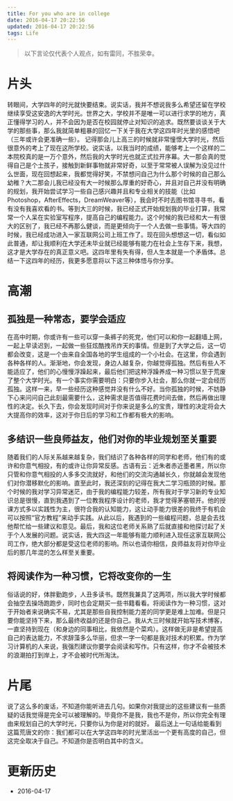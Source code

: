 ```yaml
---
title: For you who are in college
date: 2016-04-17 20:22:56
updated: 2016-04-17 20:22:56
tags: Life
---
```


> 以下言论仅代表个人观点，如有雷同，不胜荣幸。

# 片头
转眼间，大学四年的时光就快要结束。说实话，我并不想说我多么希望还留在学校继续享受这安逸的大学时光。世界之大，学校并不是唯一可以进行求学的地方，真正懂得学习的人，并不会因为是否在校园就停止对知识的追求。既然要谈谈关于大学的那些事，那么我就简单粗暴的回忆一下关于我在大学这四年时光里的感悟吧（三年或许会更准确一些）。
记得那会儿上高三的时候就非常憧憬大学时光，然后很意外的考上了现在这所学校。说实话，以我当时的成绩，能够考上一个这样的二本院校真的是一万个意外，然后我的大学时光也就正式拉开序幕。大一那会真的觉得自己是个土孩子，接触到新鲜事物就非常好奇，以至于常常被人误解为没见过什么世面，现在回想起来，我都觉得好笑，不禁想问自己为什么那个时候的自己那么幼稚？大二那会儿我已经没有大一时候那么厚重的好奇心，并且对自己并没有明确的规划，我开始尝试学习一些自己感兴趣并且和专业相关的技能（比如Photoshop，AfterEffects，DreamWeaver等），我会时不时去图书馆寻寻书，看有没有我喜欢看的书。等到大三的时候，我已经正式开始规划我的毕业打算，我常常一个人呆在实验室写程序，提高自己的编程能力。这个时候的我已经和大一有很大的区别了，我已经不再那么健谈，而是更倾向于一个人去做一些事情。等大四的时候，我已经成功进入一家互联网公司上班工作了。现在回头想想这一切，看似如此普通，却让我顺利在大学还未毕业就已经能够有能力在社会上生存下来，我想，这才是大学存在的真正意义吧。这四年里有失有得，但人生本就是一个矛盾体。总结一下这四年的经历，我更多愿意将以下这三种体悟与你分享。

# 高潮

## 孤独是一种常态，要学会适应

在高中时期，你或许有一些可以穿一条裤子的死党，他们可以和你一起翻墙上网，一起上早读迟到，一起做一些狂炫酷拽吊炸天的事情。但是到了大学之后，这一切都会改变，这是一个由来自全国各地的学生组成的一个小社会。在这里，你会遇到各种各样的人。渐渐地，你会发现，身边人越复杂，你越觉得孤独。然后有些人不能适应了，他们的心慢慢浮躁起来，最后他们把这种浮躁养成一种习惯以至于荒废了整个大学时光。有一个事实你需要明白：只要你步入社会，那么你就一定会经历孤独。这样一来，早一些经历这种感觉并没有什么不好。当你孤独的时候，不妨静下心来问问自己此刻最需要什么，这种需求是否值得花费时间去做，然后再做出理性的决定。长久下去，你会发现时间对于你来说是多么的宝贵，理性的决定将会大大提高你的效率，这对于你日后的学习和工作都有极大的影响。

## 多结识一些良师益友，他们对你的毕业规划至关重要

随着我们的人际关系越来越复杂，我们结识了各种各样的同学和老师，他们有的或许和你意气相投，有的或许让你异常反感。古语有云：近朱者赤近墨者黑，所以你只管和你意气相投的人多多交流就好，和他们的交流沟通越长久，你就越会发现他们对你潜移默化的影响。直至此时，我还深刻的记得在我大二学习瓶颈的时候。那个时候的我对学习异常迷茫，由于我的编程能力较差，所有我对于学习新的专业知识总是很慢，直到我遇到了一位教我程序设计的老师，我才觉得茅塞顿开。他的授课方式多以实践性为主，很符合我的认知能力，这让动手能力很差的我终于有机会可以按照“官方教程”来动手实践。从此以后，我遇到的一些编程问题，总是会去找他帮忙给一些建议和意见。最后，我和这位老师关系熟了后就直接和他探讨起了关于个人发展的问题。说实话，我大四这一年能够有能力顺利进入现任这家互联网公司工作，绝大部分都是受这位老师的影响。所以也请你相信，良师益友将对你毕业后的那几年混的怎么样至关重要。

## 将阅读作为一种习惯，它将改变你的一生

俗话说的好，体胖勤跑步，人丑多读书。既然我兼具了这两项，所以我大学时候都会抽空去操场跑跑步，同时也会定期买一些书籍看看。将阅读作为一种习惯，这对于开始者来说确实不易，尤其是那些自我控制能力差的同学更是难上加难。但是只要你能坚持下来，那么最终收益的还是你自己。我从大三时候就开始写技术博客，一直坚持到现在（和身边的同事相比，我依然是个菜鸡）。这样做无非是希望提高自己的表达能力，不求辞藻多么华丽，但求一字一句都是我对技术的积累。作为学习计算机的人来说，我强烈建议你要学会阅读和写作。只有这样，你才不会被技术的浪潮拍打到岸上，才不会被时代所淘汰。

# 片尾
说了这么多的废话，不知道你能听进去几句。如果你对我提出的这些建议有一些质疑的话我觉得是完全可以被理解的。毕竟你不是我，我也不是你，所以你完全有理由来规划自己的大学时光，只要你认为你是对的就好。
 最后送上一句话给能看到这篇荒唐文的你：我们都可以在大学这四年的时光里活出一个更有高度的自己，但这完全取决于自己。不知道你是否明白其中的含义。

# 更新历史
* 2016-04-17
